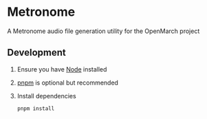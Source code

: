 # Metronome

A Metronome audio file generation utility for the OpenMarch project

## Development

1. Ensure you have [Node](https://nodejs.org/en/download) installed
1. [pnpm](https://pnpm.io/installation) is optional but recommended
1. Install dependencies

   ```bash
   pnpm install
   ```
